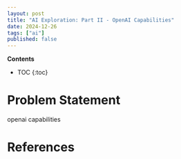 ```yaml
---
layout: post
title: "AI Exploration: Part II - OpenAI Capabilities"
date: 2024-12-26
tags: ["ai"]
published: false
---
```


**Contents**
* TOC
{:toc}

# Problem Statement

openai capabilities



# References

[^1]: []()